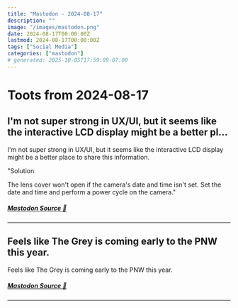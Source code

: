 ```yaml
---
title: "Mastodon - 2024-08-17"
description: ""
image: "/images/mastodon.png"
date: 2024-08-17T00:00:00Z
lastmod: 2024-08-17T00:00:00Z
tags: ["Social Media"]
categories: ["mastodon"]
# generated: 2025-10-05T17:59:09-07:00
---
```


# Toots from 2024-08-17

## I'm not super strong in UX/UI, but it seems like the interactive LCD display might be a better pl...

I'm not super strong in UX/UI, but it seems like the interactive LCD display might be a better place to share this information.

"Solution

The lens cover won't open if the camera's date and time isn't set. Set the date and time and perform a power cycle on the camera."

##### [Mastodon Source 🐘](https://hachyderm.io/@mweagle/112979989420829803)

---

## Feels like The Grey is coming early to the PNW this year.

Feels like The Grey is coming early to the PNW this year.

##### [Mastodon Source 🐘](https://hachyderm.io/@mweagle/112979081304727431)

---

